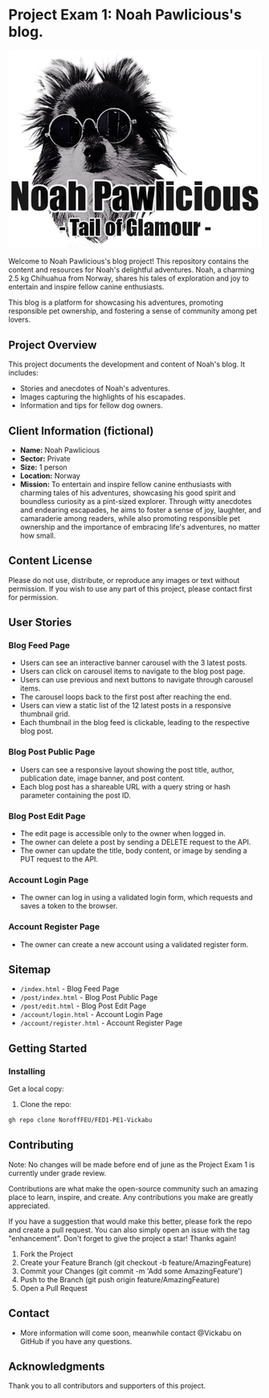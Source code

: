 # Project Exam 1: Noah Pawlicious's blog. 

![image](https://github.com/NoroffFEU/FED1-PE1-Vickabu/blob/main/assets/noah_1.png?raw=true)

Welcome to Noah Pawlicious's blog project! 
This repository contains the content and resources for Noah's delightful adventures. 
Noah, a charming 2.5 kg Chihuahua from Norway, shares his tales of exploration and joy to entertain and inspire fellow canine enthusiasts.

This blog is a platform for showcasing his adventures, promoting responsible pet ownership, and fostering a sense of community among pet lovers.

## Project Overview

This project documents the development and content of Noah's blog. It includes:
- Stories and anecdotes of Noah's adventures.
- Images capturing the highlights of his escapades.
- Information and tips for fellow dog owners.

## Client Information (fictional)

- **Name:** Noah Pawlicious
- **Sector:** Private
- **Size:** 1 person
- **Location:** Norway
- **Mission:** To entertain and inspire fellow canine enthusiasts with charming tales of his adventures, showcasing his good spirit and boundless curiosity as a pint-sized explorer. Through witty anecdotes and endearing escapades, he aims to foster a sense of joy, laughter, and camaraderie among readers, while also promoting responsible pet ownership and the importance of embracing life's adventures, no matter how small.

## Content License

Please do not use, distribute, or reproduce any images or text without permission. If you wish to use any part of this project, please contact first for permission.


## User Stories

### Blog Feed Page

- Users can see an interactive banner carousel with the 3 latest posts.
- Users can click on carousel items to navigate to the blog post page.
- Users can use previous and next buttons to navigate through carousel items.
- The carousel loops back to the first post after reaching the end.
- Users can view a static list of the 12 latest posts in a responsive thumbnail grid.
- Each thumbnail in the blog feed is clickable, leading to the respective blog post.

### Blog Post Public Page

- Users can see a responsive layout showing the post title, author, publication date, image banner, and post content.
- Each blog post has a shareable URL with a query string or hash parameter containing the post ID.

### Blog Post Edit Page

- The edit page is accessible only to the owner when logged in.
- The owner can delete a post by sending a DELETE request to the API.
- The owner can update the title, body content, or image by sending a PUT request to the API.

### Account Login Page

- The owner can log in using a validated login form, which requests and saves a token to the browser.

### Account Register Page

- The owner can create a new account using a validated register form.

## Sitemap

- `/index.html` - Blog Feed Page
- `/post/index.html` - Blog Post Public Page
- `/post/edit.html` - Blog Post Edit Page
- `/account/login.html` - Account Login Page
- `/account/register.html` - Account Register Page

## Getting Started

### Installing

Get a local copy:

1. Clone the repo:

```bash
gh repo clone NoroffFEU/FED1-PE1-Vickabu
```


## Contributing
Note: No changes will be made before end of june as the Project Exam 1 is currently under grade review. 

Contributions are what make the open-source community such an amazing place to learn, inspire, and create. Any contributions you make are greatly appreciated.

If you have a suggestion that would make this better, please fork the repo and create a pull request. You can also simply open an issue with the tag "enhancement". Don't forget to give the project a star! Thanks again!

1. Fork the Project
2. Create your Feature Branch (git checkout -b feature/AmazingFeature)
3. Commit your Changes (git commit -m 'Add some AmazingFeature')
4. Push to the Branch (git push origin feature/AmazingFeature)
5. Open a Pull Request

## Contact

- More information will come soon, meanwhile contact @Vickabu on GitHub if you have any questions. 

## Acknowledgments

Thank you to all contributors and supporters of this project.

